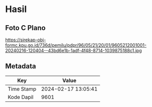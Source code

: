 # Hasil

## Foto C Plano

https://sirekap-obj-formc.kpu.go.id/736d/pemilu/pdpr/96/05/21/20/01/9605212001001-20240216-120404--43bd6e1b-1adf-4f48-8714-1039875188c1.jpg


## Metadata

| Key        | Value               |
| ---------- | ------------------- |
| Time Stamp | 2024-02-17 13:05:41 |
| Kode Dapil | 9601                |



